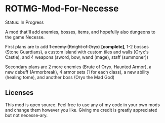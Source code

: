 # ROTMG-Mod-For-Necesse
Status: In Progress

A mod that'll add enemies, bosses, items, and hopefully also dungeons to the game Necesse.

First plans are to add ~~1 enemy (Knight of Oryx)~~ **[complete]**, 1-2 bosses (Stone Guardians), a custom island with custom tiles and walls (Oryx's Castle), and 4 weapons (sword, bow, wand (mage), staff (summoner))

Secondary plans are 2 more enemies (Brute of Oryx, Haunted Armor), a new debuff (Armorbreak), 4 armor sets (1 for each class), a new ability (healing tome), and another boss (Oryx the Mad God)

## Licenses
This mod is open source. Feel free to use any of my code in your own mods and change them however you like. Giving me credit is greatly appreciated but not necesse-ary.
